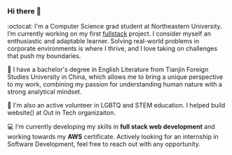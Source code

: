 ### Hi there 👋

<!--
**yuwei-wu-k/yuwei-wu-k** is a ✨ _special_ ✨ repository because its `README.md` (this file) appears on your GitHub profile.
-->

:octocat: I'm a Computer Science grad student at Northeastern University. I’m currently working on my first [fullstack](https://github.com/yuwei-wu-k/fullstack-open.git) project. I consider myself an enthusiastic and adaptable learner. Solving real-world problems in corporate environments is where I thrive, and I love taking on challenges that push my boundaries. 

:book: I have a bachelor's degree in English Literature from Tianjin Foreign Studies University in China, which allows me to bring a unique perspective to my work, combining my passion for understanding human nature with a strong analytical mindset.

:seedling: I'm also an active volunteer in LGBTQ and STEM education. I helped build website() at Out in Tech organizaiton.

:computer: I’m currently developing my skills in **full stack web development** and working towards my **AWS** certificate. Actively looking for an internship in Software Development, feel free to reach out with any opportunity.

